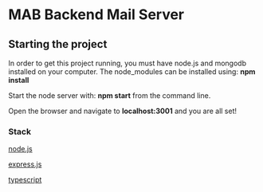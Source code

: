 # MAB Backend Mail Server

## Starting the project

In order to get this project running, you must have node.js and mongodb installed on your computer.
The node_modules can be installed using: **npm install**

Start the node server with: **npm start** from the command line.

Open the browser and navigate to **localhost:3001** and you are all set!

### Stack

[node.js](http://nodejs.org/)

[express.js](http://expressjs.com)

[typescript](https://www.typescriptlang.org/)
